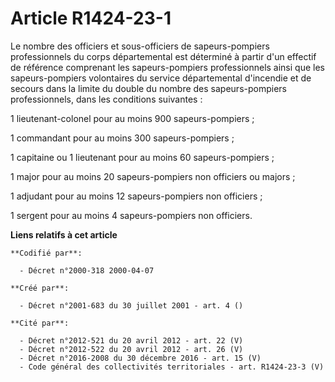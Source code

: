 # Article R1424-23-1

Le nombre des officiers et sous-officiers de sapeurs-pompiers professionnels du corps départemental est déterminé à partir
d'un effectif de référence comprenant les sapeurs-pompiers professionnels ainsi que les sapeurs-pompiers volontaires du
service départemental d'incendie et de secours dans la limite du double du nombre des sapeurs-pompiers professionnels, dans
les conditions suivantes :

1 lieutenant-colonel pour au moins 900 sapeurs-pompiers ;

1 commandant pour au moins 300 sapeurs-pompiers ;

1 capitaine ou 1 lieutenant pour au moins 60 sapeurs-pompiers ;

1 major pour au moins 20 sapeurs-pompiers non officiers ou majors ;

1 adjudant pour au moins 12 sapeurs-pompiers non officiers ;

1 sergent pour au moins 4 sapeurs-pompiers non officiers.

**Liens relatifs à cet article**

	**Codifié par**:

	  - Décret n°2000-318 2000-04-07

	**Créé par**:

	  - Décret n°2001-683 du 30 juillet 2001 - art. 4 ()

	**Cité par**:

	  - Décret n°2012-521 du 20 avril 2012 - art. 22 (V)
	  - Décret n°2012-522 du 20 avril 2012 - art. 26 (V)
	  - Décret n°2016-2008 du 30 décembre 2016 - art. 15 (V)
	  - Code général des collectivités territoriales - art. R1424-23-3 (V)
